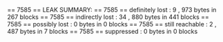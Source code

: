 == 7585 == LEAK SUMMARY: == 7585 == definitely lost : 9
    , 973 bytes in 267 blocks == 7585 == indirectly lost : 34
    , 880 bytes in 441 blocks == 7585 == possibly lost : 0 bytes in 0 blocks ==
      7585 == still reachable : 2
    , 487 bytes in 7 blocks == 7585 == suppressed : 0 bytes in 0 blocks
